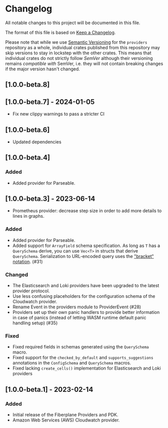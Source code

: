 # Changelog

All notable changes to this project will be documented in this file.

The format of this file is based on
[Keep a Changelog](https://keepachangelog.com/en/1.0.0/).

Please note that while we use
[Semantic Versioning](https://semver.org/spec/v2.0.0.html) for the `providers`
repository as a whole, individual crates published from this repository may skip
versions to stay in lockstep with the other crates. This means that individual
crates do not strictly follow _SemVer_ although their versioning remains
_compatible with_ SemVer, i.e. they will not contain breaking changes if the
major version hasn't changed.

## [1.0.0-beta.8]

## [1.0.0-beta.7] - 2024-01-05

- Fix new clippy warnings to pass a stricter CI

## [1.0.0-beta.6]

- Updated dependencies

## [1.0.0-beta.4]

### Added

- Added provider for Parseable.

## [1.0.0-beta.3] - 2023-06-14

- Prometheus provider: decrease step size in order to add more details to lines
  in graphs.

### Added

- Added provider for Parseable.
- Added support for `ArrayField` schema specification. As long as `T` has a
  `QuerySchema` derive, you can use `Vec<T>` in structs that derive
  `QuerySchema`. Serialization to URL-encoded query uses the
  ["bracket" notation](https://docs.rs/serde-querystring/0.2.1/serde_querystring/index.html#brackets-mode).
  (#31)

### Changed

- The Elasticsearch and Loki providers have been upgraded to the latest provider
  protocol.
- Use less confusing placeholders for the configuration schema of the Cloudwatch
  provider.
- Rename Event in the providers module to ProviderEvent (#28)
- Providers set up their own panic handlers to provide better information in
  case of panics (instead of letting WASM runtime default panic handling setup)
  (#35)

### Fixed

- Fixed required fields in schemas generated using the `QuerySchema` macro.
- Fixed support for the `checked_by_default` and `supports_suggestions`
  annotations in the `ConfigSchema` and `QuerySchema` macros.
- Fixed lacking `create_cells()` implementation for Elasticsearch and Loki
  providers

## [1.0.0-beta.1] - 2023-02-14

### Added

- Initial release of the Fiberplane Providers and PDK.
- Amazon Web Services (AWS) Cloudwatch provider.
